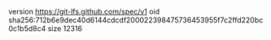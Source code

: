 version https://git-lfs.github.com/spec/v1
oid sha256:712b6e9dec40d6144cdcdf200022398475736453955f7c2ffd220bc0c1b5d8c4
size 12316
